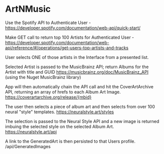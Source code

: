 # ArtNMusic
Use the Spotify API to Authenticate User
-https://developer.spotify.com/documentation/web-api/quick-start/

Make GET call to return top 100 Artists for Authenticated User
-https://developer.spotify.com/documentation/web-api/reference/#/operations/get-users-top-artists-and-tracks

User selects ONE of those artists in the Interface from a presented list.

Selected Artist is passed to the MusicBrainz API; return Albums for the Artist with title and GUID
https://musicbrainz.org/doc/MusicBrainz_API (using the Nuget MusicBrainz library)

App will then automatically chain the API call and hit the CoverArtArchive API, returning an array of hrefs to each Album Art Image.
https://coverartarchive.org/release/{mbid}

The user then selects a piece of album art and then selects from over 100 neural "style" templates.
https://neuralstyle.art/styles

The selection is passed to the Neural Style API and a new image is returned imbuing the selected style on the selected Album Art.
https://neuralstyle.art/api

A link to the GeneratedArt is then persisted to that Users profile.
/api/GeneratedImages
